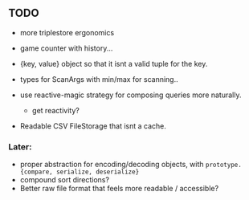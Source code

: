 ## TODO

- more triplestore ergonomics
- game counter with history...

- {key, value} object so that it isnt a valid tuple for the key.
- types for ScanArgs with min/max for scanning..

- use reactive-magic strategy for composing queries more naturally.
	- get reactivity?

- Readable CSV FileStorage that isnt a cache.

### Later:
- proper abstraction for encoding/decoding objects, with `prototype.{compare, serialize, deserialize}`
- compound sort directions?
- Better raw file format that feels more readable / accessible?
